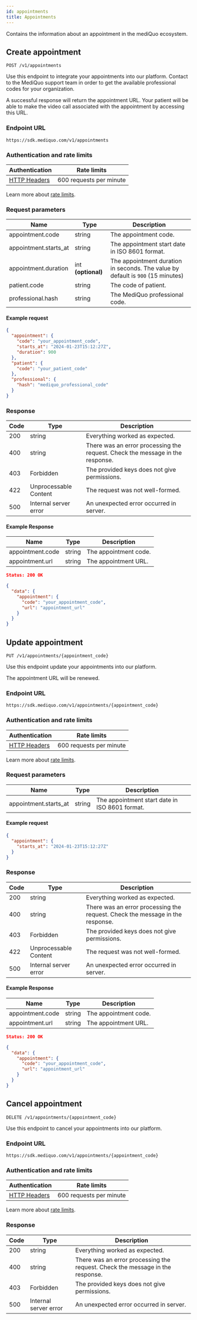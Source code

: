 ```yaml
---
id: appointments
title: Appointments
---
```


Contains the information about an appointment in the mediQuo ecosystem.

## Create appointment

```
POST /v1/appointments
```

Use this endpoint to integrate your appointments into our platform. Contact to the MediQuo support team in order to get the available professional codes for your organization.

A successful response will return the appointment URL. Your patient will be able to make the video call associated with the appointment by accessing this URL. 

### Endpoint URL

`https://sdk.mediquo.com/v1/appointments`

### Authentication and rate limits

| Authentication                                | Rate limits             |
| --------------------------------------------- | ----------------------- |
| [HTTP Headers](/docs/overview#authentication) | 600 requests per minute |

Learn more about [rate limits](/docs/overview#rate-limiting).

### Request parameters

| Name                  | Type               | Description                                                                     |
|-----------------------|--------------------|---------------------------------------------------------------------------------|
| appointment.code      | string             | The appointment code.                                                           |
| appointment.starts_at | string             | The appointment start date in ISO 8601 format.                                  |
| appointment.duration  | int **(optional)** | The appointment duration in seconds. The value by default is `900` (15 minutes) |
| patient.code          | string             | The code of patient.                                                            |
| professional.hash     | string             | The MediQuo professional code.                                                  |

#### Example request

```json
{
  "appointment": {
    "code": "your_appointment_code",
    "starts_at": "2024-01-23T15:12:27Z",
    "duration": 900
  },
  "patient": {
    "code": "your_patient_code"
  },
  "professional": {
    "hash": "mediquo_professional_code"
  }
}
```

### Response

| Code | Type                  | Description                                                                   |
|------|-----------------------|-------------------------------------------------------------------------------|
| 200  | string                | Everything worked as expected.                                                |
| 400  | string                | There was an error processing the request. Check the message in the response. |
| 403  | Forbidden             | The provided keys does not give permissions.                                  |
| 422  | Unprocessable Content | The request was not well-formed.                                              |
| 500  | Internal server error | An unexpected error occurred in server.                                        |

#### Example Response

| Name             | Type   | Description           |
|------------------| ------ |-----------------------|
| appointment.code | string | The appointment code. |
| appointment.url  | string | The appointment URL.  |


```json
Status: 200 OK
```

```json
{
  "data": {
    "appointment": {
      "code": "your_appointment_code",
      "url": "appointment_url"
    }
  }
}
```

## Update appointment

```
PUT /v1/appointments/{appointment_code}
```

Use this endpoint update your appointments into our platform.

The appointment URL will be renewed.

### Endpoint URL

`https://sdk.mediquo.com/v1/appointments/{appointment_code}`

### Authentication and rate limits

| Authentication                                | Rate limits             |
| --------------------------------------------- | ----------------------- |
| [HTTP Headers](/docs/overview#authentication) | 600 requests per minute |

Learn more about [rate limits](/docs/overview#rate-limiting).

### Request parameters

| Name                  | Type   | Description                                    |
|-----------------------|--------|------------------------------------------------|
| appointment.starts_at | string | The appointment start date in ISO 8601 format. |

#### Example request

```json
{
  "appointment": {
    "starts_at": "2024-01-23T15:12:27Z"
  }
}
```

### Response

| Code | Type                  | Description                                                                   |
|------|-----------------------|-------------------------------------------------------------------------------|
| 200  | string                | Everything worked as expected.                                                |
| 400  | string                | There was an error processing the request. Check the message in the response. |
| 403  | Forbidden             | The provided keys does not give permissions.                                  |
| 422  | Unprocessable Content | The request was not well-formed.                                              |
| 500  | Internal server error | An unexpected error occurred in server.                                        |

#### Example Response

| Name             | Type   | Description           |
|------------------| ------ |-----------------------|
| appointment.code | string | The appointment code. |
| appointment.url  | string | The appointment URL.  |


```json
Status: 200 OK
```

```json
{
  "data": {
    "appointment": {
      "code": "your_appointment_code",
      "url": "appointment_url"
    }
  }
}
```

## Cancel appointment

```
DELETE /v1/appointments/{appointment_code}
```

Use this endpoint to cancel your appointments into our platform.

### Endpoint URL

`https://sdk.mediquo.com/v1/appointments/{appointment_code}`

### Authentication and rate limits

| Authentication                                | Rate limits             |
| --------------------------------------------- | ----------------------- |
| [HTTP Headers](/docs/overview#authentication) | 600 requests per minute |

Learn more about [rate limits](/docs/overview#rate-limiting).

### Response

| Code | Type                  | Description                                                                   |
|------|-----------------------|-------------------------------------------------------------------------------|
| 200  | string                | Everything worked as expected.                                                |
| 400  | string                | There was an error processing the request. Check the message in the response. |
| 403  | Forbidden             | The provided keys does not give permissions.                                  |
| 500  | Internal server error | An unexpected error occurred in server.                                        |

